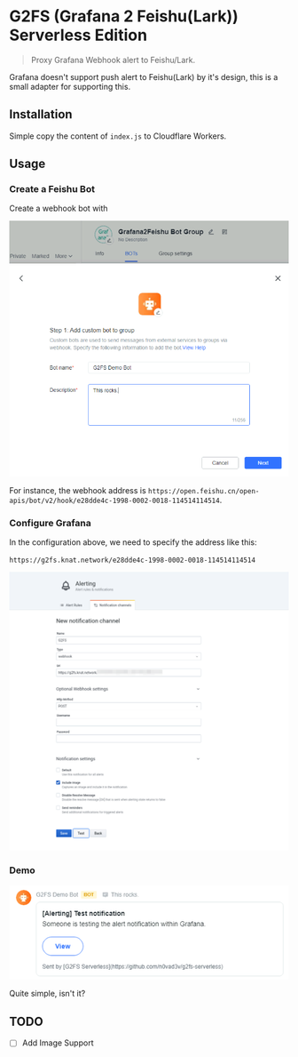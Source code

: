 # G2FS (Grafana 2 Feishu(Lark)) Serverless Edition
> Proxy Grafana Webhook alert to Feishu/Lark.

Grafana doesn't support push alert to Feishu(Lark) by it's design, this is a small adapter for supporting this.

## Installation

Simple copy the content of `index.js` to Cloudflare Workers.

## Usage

### Create a Feishu Bot

Create a webhook bot with

![](./img/bot.png)

For instance, the webhook address is `https://open.feishu.cn/open-apis/bot/v2/hook/e28dde4c-1998-0002-0018-114514114514`.

### Configure Grafana

In the configuration above, we need to specify the address like this:

`https://g2fs.knat.network/e28dde4c-1998-0002-0018-114514114514`

![](./img/grafana.png)

### Demo

![](./img/demo.png)

Quite simple, isn't it?

## TODO

* [ ] Add Image Support